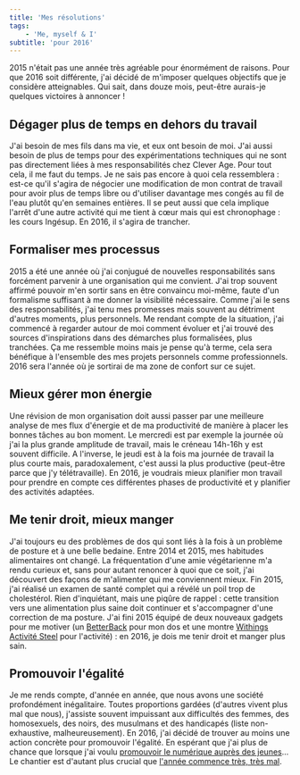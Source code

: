 ```yaml
---
title: 'Mes résolutions'
tags:
    - 'Me, myself & I'
subtitle: 'pour 2016'
---
```


2015 n'était pas une année très agréable pour énormément de raisons. Pour que
2016 soit différente, j'ai décidé de m'imposer quelques objectifs que je
considère atteignables. Qui sait, dans douze mois, peut-être aurais-je quelques
victoires à annoncer !

<!-- more -->

## Dégager plus de temps en dehors du travail

J'ai besoin de mes fils dans ma vie, et eux ont besoin de moi. J'ai aussi besoin
de plus de temps pour des expérimentations techniques qui ne sont pas
directement liées à mes responsabilités chez Clever Age. Pour tout cela, il me
faut du temps. Je ne sais pas encore à quoi cela ressemblera : est-ce qu'il
s'agira de négocier une modification de mon contrat de travail pour avoir plus
de temps libre ou d'utiliser davantage mes congés au fil de l'eau plutôt qu'en
semaines entières. Il se peut aussi que cela implique l'arrêt d'une autre
activité qui me tient à cœur mais qui est chronophage : les cours Ingésup. En
2016, il s'agira de trancher.

## Formaliser mes processus

2015 a été une année où j'ai conjugué de nouvelles responsabilités sans
forcément parvenir à une organisation qui me convient. J'ai trop souvent affirmé
pouvoir m'en sortir sans en être convaincu moi-même, faute d'un formalisme
suffisant à me donner la visibilité nécessaire. Comme j'ai le sens des
responsabilités, j'ai tenu mes promesses mais souvent au détriment d'autres
moments, plus personnels. Me rendant compte de la situation, j'ai commencé à
regarder autour de moi comment évoluer et j'ai trouvé des sources d'inspirations
dans des démarches plus formalisées, plus tranchées. Ça me ressemble moins mais
je pense qu'à terme, cela sera bénéfique à l'ensemble des mes projets personnels
comme professionnels. 2016 sera l'année où je sortirai de ma zone de confort sur
ce sujet.

## Mieux gérer mon énergie

Une révision de mon organisation doit aussi passer par une meilleure analyse de
mes flux d'énergie et de ma productivité de manière à placer les bonnes tâches
au bon moment. Le mercredi est par exemple la journée où j'ai la plus grande
amplitude de travail, mais le créneau 14h-16h y est souvent difficile. A
l'inverse, le jeudi est à la fois ma journée de travail la plus courte mais,
paradoxalement, c'est aussi la plus productive (peut-être parce que j'y
télétravaille). En 2016, je voudrais mieux planifier mon travail pour prendre en
compte ces différentes phases de productivité et y planifier des activités
adaptées.

## Me tenir droit, mieux manger

J'ai toujours eu des problèmes de dos qui sont liés à la fois à un problème de
posture et à une belle bedaine. Entre 2014 et 2015, mes habitudes alimentaires
ont changé. La fréquentation d'une amie végétarienne m'a rendu curieux et, sans
pour autant renoncer à quoi que ce soit, j'ai découvert des façons de
m'alimenter qui me conviennent mieux. Fin 2015, j'ai réalisé un examen de santé
complet qui a révélé un poil trop de cholestérol. Rien d'inquiétant, mais une
piqûre de rappel : cette transition vers une alimentation plus saine doit
continuer et s'accompagner d'une correction de ma posture. J'ai fini 2015 équipé
de deux nouveaux gadgets pour me motiver (un
[BetterBack](http://getbetterback.com/) pour mon dos et une montre
[Withings Activité Steel](https://www.withings.com/eu/fr/store/details/activite-steel)
pour l'activité) : en 2016, je dois me tenir droit et manger plus sain.

## Promouvoir l'égalité

Je me rends compte, d'année en année, que nous avons une société profondément
inégalitaire. Toutes proportions gardées (d'autres vivent plus mal que nous),
j'assiste souvent impuissant aux difficultés des femmes, des homosexuels, des
noirs, des musulmans et des handicapés (liste non-exhaustive, malheureusement).
En 2016, j'ai décidé de trouver au moins une action concrète pour promouvoir
l'égalité. En espérant que j'ai plus de chance que lorsque j'ai voulu
[promouvoir le numérique auprès des jeunes](/notes/2015-04-promouvoir-une-culture-numerique/ 'Promouvoir une culture numérique')...
Le chantier est d'autant plus crucial que
[l'année commence très, très mal](/notes/2015-12-analyse-du-projet-de-revision-constitutionnelle-decheance-de-nationalite/ "L'analyse du projet de révision constitutionnelle : la déchéance de nationalité").

